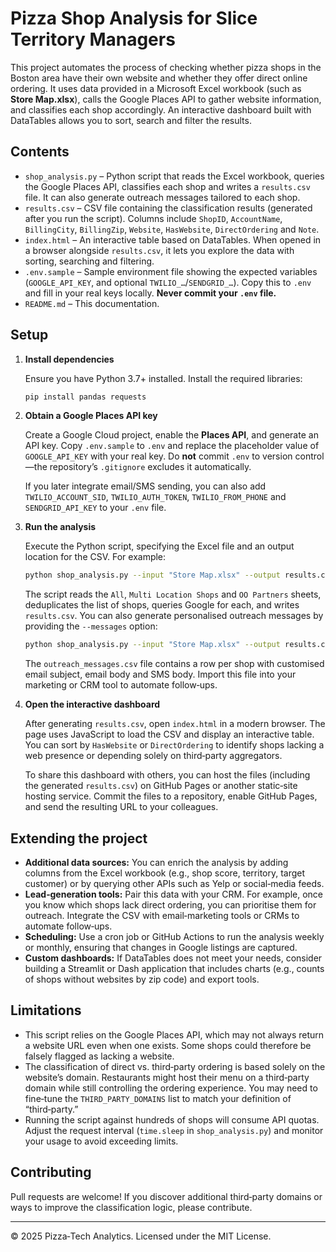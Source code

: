 # Pizza Shop Analysis for Slice Territory Managers

This project automates the process of checking whether pizza shops in the Boston area have their own website and whether they offer direct online ordering.  It uses data provided in a Microsoft Excel workbook (such as **Store Map.xlsx**), calls the Google Places API to gather website information, and classifies each shop accordingly.  An interactive dashboard built with DataTables allows you to sort, search and filter the results.

## Contents

- `shop_analysis.py` – Python script that reads the Excel workbook, queries the Google Places API, classifies each shop and writes a `results.csv` file.  It can also generate outreach messages tailored to each shop.
- `results.csv` – CSV file containing the classification results (generated after you run the script).  Columns include `ShopID`, `AccountName`, `BillingCity`, `BillingZip`, `Website`, `HasWebsite`, `DirectOrdering` and `Note`.
- `index.html` – An interactive table based on DataTables.  When opened in a browser alongside `results.csv`, it lets you explore the data with sorting, searching and filtering.
- `.env.sample` – Sample environment file showing the expected variables (`GOOGLE_API_KEY`, and optional `TWILIO_…`/`SENDGRID_…`).  Copy this to `.env` and fill in your real keys locally.  **Never commit your `.env` file.**
- `README.md` – This documentation.

## Setup

1. **Install dependencies**

   Ensure you have Python 3.7+ installed.  Install the required libraries:

   ```bash
   pip install pandas requests
   ```

2. **Obtain a Google Places API key**

   Create a Google Cloud project, enable the **Places API**, and generate an API key.  Copy `.env.sample` to `.env` and replace the placeholder value of `GOOGLE_API_KEY` with your real key.  Do **not** commit `.env` to version control—the repository’s `.gitignore` excludes it automatically.

   If you later integrate email/SMS sending, you can also add `TWILIO_ACCOUNT_SID`, `TWILIO_AUTH_TOKEN`, `TWILIO_FROM_PHONE` and `SENDGRID_API_KEY` to your `.env` file.

3. **Run the analysis**

   Execute the Python script, specifying the Excel file and an output location for the CSV.  For example:

   ```bash
   python shop_analysis.py --input "Store Map.xlsx" --output results.csv
   ```

   The script reads the `All`, `Multi Location Shops` and `OO Partners` sheets, deduplicates the list of shops, queries Google for each, and writes `results.csv`.  You can also generate personalised outreach messages by providing the `--messages` option:

   ```bash
   python shop_analysis.py --input "Store Map.xlsx" --output results.csv --messages outreach_messages.csv
   ```

   The `outreach_messages.csv` file contains a row per shop with customised email subject, email body and SMS body.  Import this file into your marketing or CRM tool to automate follow‑ups.

4. **Open the interactive dashboard**

   After generating `results.csv`, open `index.html` in a modern browser.  The page uses JavaScript to load the CSV and display an interactive table.  You can sort by `HasWebsite` or `DirectOrdering` to identify shops lacking a web presence or depending solely on third‑party aggregators.

   To share this dashboard with others, you can host the files (including the generated `results.csv`) on GitHub Pages or another static‑site hosting service.  Commit the files to a repository, enable GitHub Pages, and send the resulting URL to your colleagues.

## Extending the project

* **Additional data sources:** You can enrich the analysis by adding columns from the Excel workbook (e.g., shop score, territory, target customer) or by querying other APIs such as Yelp or social‑media feeds.
* **Lead‑generation tools:** Pair this data with your CRM.  For example, once you know which shops lack direct ordering, you can prioritise them for outreach.  Integrate the CSV with email‑marketing tools or CRMs to automate follow‑ups.
* **Scheduling:** Use a cron job or GitHub Actions to run the analysis weekly or monthly, ensuring that changes in Google listings are captured.
* **Custom dashboards:** If DataTables does not meet your needs, consider building a Streamlit or Dash application that includes charts (e.g., counts of shops without websites by zip code) and export tools.

## Limitations

* This script relies on the Google Places API, which may not always return a website URL even when one exists.  Some shops could therefore be falsely flagged as lacking a website.
* The classification of direct vs. third‑party ordering is based solely on the website’s domain.  Restaurants might host their menu on a third‑party domain while still controlling the ordering experience.  You may need to fine‑tune the `THIRD_PARTY_DOMAINS` list to match your definition of “third‑party.”
* Running the script against hundreds of shops will consume API quotas.  Adjust the request interval (`time.sleep` in `shop_analysis.py`) and monitor your usage to avoid exceeding limits.

## Contributing

Pull requests are welcome!  If you discover additional third‑party domains or ways to improve the classification logic, please contribute.

---

© 2025 Pizza‑Tech Analytics.  Licensed under the MIT License.
